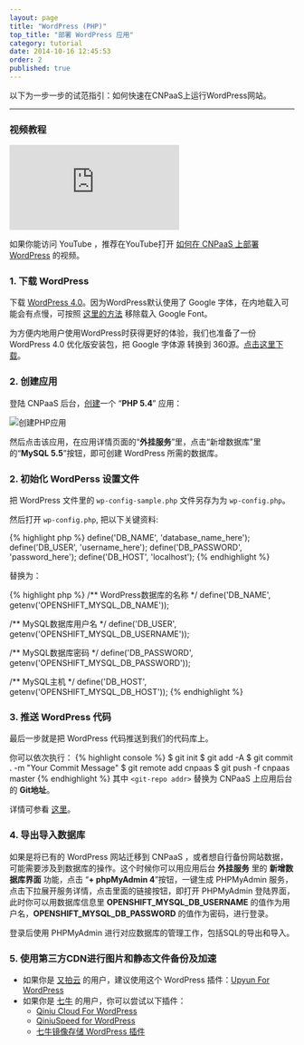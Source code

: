 ```yaml
---
layout: page
title: "WordPress (PHP)"
top_title: "部署 WordPress 应用"
category: tutorial
date: 2014-10-16 12:45:53
order: 2
published: true
---
```


以下为一步一步的试范指引：如何快速在CNPaaS上运行WordPress网站。

---

### 视频教程

<div class="center">
  <iframe class="movie" src="http://player.youku.com/embed/XMTI2MzUxOTQ2OA==" frameborder=0 allowfullscreen></iframe>
</div>

如果你能访问 YouTube ，推荐在YouTube打开 [如何在 CNPaaS 上部署 WordPress](https://youtu.be/YUgibegzvpI) 的视频。

### 1. 下载 WordPress

下载 [WordPress 4.0](https://wordpress.org/download/)。因为WordPress默认使用了 Google 字体，在内地载入可能会有点慢，可按照 [这里的方法](http://www.iztwp.com/googleapis2useso.html) 移除载入 Google Font。

为方便内地用户使用WordPress时获得更好的体验，我们也准备了一份 WordPress 4.0 优化版安装包，把 Google 字体源 转换到 360源。[点击这里下载](http://cnpaas.qiniudn.com/package-wordpress-4.0.zip)。

### 2. 创建应用

登陆 CNPaaS 后台，[创建]一个 “**PHP 5.4**” 应用：

<img class="embeddable" src="{{site.url}}/images/static/static1.jpg" alt="创建PHP应用" title="创建PHP应用" />

然后点击该应用，在应用详情页面的“**外挂服务**”里，点击“新增数据库”里的“**MySQL 5.5**”按钮，即可创建 WordPress 所需的数据库。

### 2. 初始化 WordPerss 设置文件

把 WordPress 文件里的 `wp-config-sample.php` 文件另存为为 `wp-config.php`。

然后打开 `wp-config.php`, 把以下关键资料:

{% highlight php %}
define('DB_NAME', 'database_name_here');
define('DB_USER', 'username_here');
define('DB_PASSWORD', 'password_here');
define('DB_HOST', 'localhost');
{% endhighlight %}

替换为：

{% highlight php %}
/** WordPress数据库的名称 */
define('DB_NAME', getenv('OPENSHIFT_MYSQL_DB_NAME'));

/** MySQL数据库用户名 */
define('DB_USER', getenv('OPENSHIFT_MYSQL_DB_USERNAME'));

/** MySQL数据库密码 */
define('DB_PASSWORD', getenv('OPENSHIFT_MYSQL_DB_PASSWORD'));

/** MySQL主机 */
define('DB_HOST', getenv('OPENSHIFT_MYSQL_DB_HOST'));
{% endhighlight %}

### 3. 推送 WordPress 代码

最后一步就是把 WordPress 代码推送到我们的代码库上。

你可以依次执行：
{% highlight console %}
$ git init
$ git add -A
$ git commit . -m "Your Commit Message"
$ git remote add cnpaas <git-repo addr>
$ git push -f cnpaas master
{% endhighlight %}
其中 `<git-repo addr>` 替换为 CNPaaS 上应用后台的 **Git地址**。

详情可参看 [这里]({{site.url}}/usage/php.html)。

### 4. 导出导入数据库

如果是将已有的 WordPress 网站迁移到 CNPaaS ，或者想自行备份网站数据，可能需要涉及到数据库的操作。这个时候你可以用应用后台 **外挂服务** 里的 **新增数据库界面** 功能，点击 “**+ phpMyAdmin 4**”按钮，一键生成 PHPMyAdmin 服务，点击下拉展开服务详情，点击里面的链接按钮，即打开 PHPMyAdmin 登陆界面，此时你可以用数据库信息里 **OPENSHIFT_MYSQL_DB_USERNAME** 的值作为用户名，**OPENSHIFT_MYSQL_DB_PASSWORD** 的值作为密码，进行登录。

登录后使用 PHPMyAdmin 进行对应数据库的管理工作，包括SQL的导出和导入。

### 5. 使用第三方CDN进行图片和静态文件备份及加速

- 如果你是 [又拍云] 的用户，建议使用这个 WordPress 插件：[Upyun For WordPress](https://wordpress.org/plugins/upyun/)
- 如果你是 [七牛] 的用户，你可以尝试以下插件：
	- [Qiniu Cloud For WordPress](https://wordpress.org/plugins/qiniu-cloud/)
	- [QiniuSpeed for WordPress](https://wordpress.org/plugins/qiniu-speed/)
	- [七牛镜像存储 WordPress 插件](https://wordpress.org/plugins/wpjam-qiniu/)

[创建]:http://dashboard.cnpaas.io/a
[又拍云]:https://www.upyun.com
[七牛]:http://www.qiniu.com
